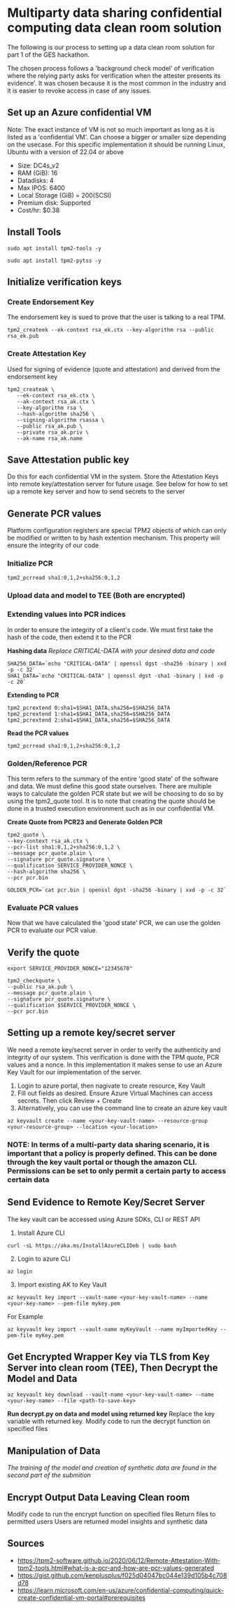 # Multiparty data sharing confidential computing data clean room solution
The following is our process to setting up a data clean room solution for part 1 of the GES hackathon.

The chosen process follows a 'background check model' of verification where the relying party asks for verification when the attester presents its evidence'. It was chosen because it is the most common in the industry and it is easier to revoke access in case of any issues.

## Set up an Azure confidential VM
Note: The exact instance of VM is not so much important as long as it is listed as a 'confidential VM'. Can choose a bigger or smaller size depending on the usecase. For this specific implementation it should be running Linux, Ubuntu with a version of 22.04 or above
- Size: DC4s_v2
- RAM (GiB): 16
- Datadisks: 4
- Max IPOS: 6400
- Local Storage (GiB) = 200(SCSI)
- Premium disk: Supported
- Cost/hr: $0.38

## Install Tools
```
sudo apt install tpm2-tools -y
```
```
sudo apt install tpm2-pytss -y
```
## Initialize verification keys 

### Create Endorsement Key
The endorsement key is sued to prove that the user is talking to a real TPM.
```
tpm2_createek --ek-context rsa_ek.ctx --key-algorithm rsa --public rsa_ek.pub
```

### Create Attestation Key
Used for signing of evidence (quote and attestation) and derived from the endorsement key 
```
tpm2_createak \
   --ek-context rsa_ek.ctx \
   --ak-context rsa_ak.ctx \
   --key-algorithm rsa \
   --hash-algorithm sha256 \
   --signing-algorithm rsassa \
   --public rsa_ak.pub \
   --private rsa_ak.priv \
   --ak-name rsa_ak.name
```

## Save Attestation public key
Do this for each confidential VM in the system. Store the Attestation Keys into remote key/attestation server for future usage. See below for how to set up a remote key server and how to send secrets to the server

## Generate PCR values
Platform configuration registers are special TPM2 objects of which can only be modified or written to by hash extention mechanism. This property will ensure the integrity of our code 

### Initialize PCR
```
tpm2_pcrread sha1:0,1,2+sha256:0,1,2
```

### Upload data and model to TEE (Both are encrypted)
<!-- TODO -->

### Extending values into PCR indices 
In order to ensure the integrity of a client's code. We must first take the hash of the code, then extend it to the PCR

**Hashing data**
*Replace CRITICAL-DATA with your desired data and code*
```
SHA256_DATA=`echo "CRITICAL-DATA" | openssl dgst -sha256 -binary | xxd -p -c 32`
SHA1_DATA=`echo "CRITICAL-DATA" | openssl dgst -sha1 -binary | xxd -p -c 20`
```
**Extending to PCR**
```
tpm2_pcrextend 0:sha1=$SHA1_DATA,sha256=$SHA256_DATA
tpm2_pcrextend 1:sha1=$SHA1_DATA,sha256=$SHA256_DATA
tpm2_pcrextend 2:sha1=$SHA1_DATA,sha256=$SHA256_DATA
```

**Read the PCR values**
```
tpm2_pcrread sha1:0,1,2+sha256:0,1,2
```

### Golden/Reference PCR
This term refers to the summary of the entire 'good state' of the software and data. We must define this good state ourselves. There are multiple ways to calculate the golden PCR state but we will be choosing to do so by using the tpm2_quote tool. It is to note that creating the quote should be done in a trusted execution environment such as in our confidential VM. 

**Create Quote from PCR23 and Generate Golden PCR**
```
tpm2_quote \
--key-context rsa_ak.ctx \
--pcr-list sha1:0,1,2+sha256:0,1,2 \
--message pcr_quote.plain \
--signature pcr_quote.signature \
--qualification SERVICE_PROVIDER_NONCE \
--hash-algorithm sha256 \
--pcr pcr.bin

GOLDEN_PCR=`cat pcr.bin | openssl dgst -sha256 -binary | xxd -p -c 32`
```
### Evaluate PCR values
Now that we have calculated the 'good state' PCR, we can use the golden PCR to evaluate our PCR value.

## Verify the quote
```
export SERVICE_PROVIDER_NONCE="12345678"

tpm2_checkquote \
--public rsa_ak.pub \
--message pcr_quote.plain \
--signature pcr_quote.signature \
--qualification $SERVICE_PROVIDER_NONCE \
--pcr pcr.bin
```

## Setting up a remote key/secret server
We need a remote key/secret server in order to verify the authenticity and integrity of our system. This verification is done with the TPM quote, PCR values and a nonce. In this implementation it makes sense to use an Azure Key Vault for our implementation of the server.

1. Login to azure portal, then nagivate to create resource, Key Vault
2. Fill out fields as desired. Ensure Azure Virtual Machines can access secrets. Then click Review + Create
3. Alternatively, you can use the command line to create an azure key vault
```
az keyvault create --name <your-key-vault-name> --resource-group <your-resource-group> --location <your-location>
```

### NOTE: In terms of a multi-party data sharing scenario, it is important that a policy is properly defined. This can be done through the key vault portal or though the amazon CLI. Permissions can be set to only permit a certain party to access certain data

## Send Evidence to Remote Key/Secret Server
The key vault can be accessed using Azure SDKs, CLI or REST API

1. Install Azure CLI
```
curl -sL https://aka.ms/InstallAzureCLIDeb | sudo bash
```
2. Login to azure CLI
```
az login
```
3. Import existing AK to Key Vault
```
az keyvault key import --vault-name <your-key-vault-name> --name <your-key-name> --pem-file mykey.pem
```
For Example
```
az keyvault key import --vault-name myKeyVault --name myImportedKey --pem-file myKey.pem
```

## Get Encrypted Wrapper Key via TLS from Key Server into clean room (TEE), Then Decrypt the Model and Data 
```
az keyvault key download --vault-name <your-key-vault-name> --name <your-key-name> --file <path-to-save-key>
```
**Run decrypt.py on data and model using returned key**
Replace the key variable with returned key. Modify code to run the decrypt function on specified files

## Manipulation of Data 
*The training of the model and creation of synthetic data are found in the second part of the submition*

## Encrypt Output Data Leaving Clean room
Modify code to run the encrypt function on specified files
Return files to permitted users 
Users are returned model insights and synthetic data 


## Sources
* https://tpm2-software.github.io/2020/06/12/Remote-Attestation-With-tpm2-tools.html#what-is-a-pcr-and-how-are-pcr-values-generated
* https://gist.github.com/kenplusplus/f025d04047bc044e139d105b4c708d78
* https://learn.microsoft.com/en-us/azure/confidential-computing/quick-create-confidential-vm-portal#prerequisites
